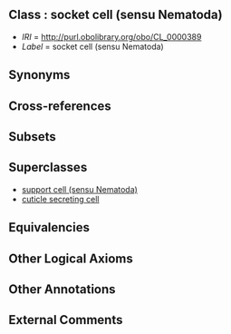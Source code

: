 
## Class : socket cell (sensu Nematoda)

 * *IRI* = http://purl.obolibrary.org/obo/CL_0000389
 * *Label* = socket cell (sensu Nematoda)

## Synonyms


## Cross-references


## Subsets


## Superclasses

 * [support cell (sensu Nematoda)](../../CL/19/CL_0000619.md)
 * [cuticle secreting cell](../../CL/58/CL_0000658.md)

## Equivalencies


## Other Logical Axioms


## Other Annotations


## External Comments

